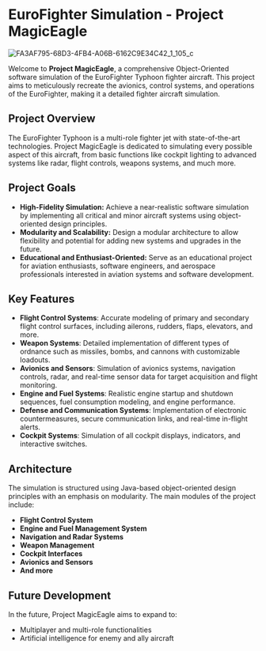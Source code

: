 # **EuroFighter Simulation - Project MagicEagle**
![FA3AF795-68D3-4FB4-A06B-6162C9E34C42_1_105_c](https://github.com/user-attachments/assets/af17e3e6-e876-4194-b904-259435b16f33)

Welcome to **Project MagicEagle**, a comprehensive Object-Oriented software simulation of the EuroFighter Typhoon fighter aircraft. This project aims to meticulously recreate the avionics, control systems, and operations of the EuroFighter, making it a detailed fighter aircraft simulation.

## **Project Overview**
The EuroFighter Typhoon is a multi-role fighter jet with state-of-the-art technologies. Project MagicEagle is dedicated to simulating every possible aspect of this aircraft, from basic functions like cockpit lighting to advanced systems like radar, flight controls, weapons systems, and much more.

## **Project Goals**
- **High-Fidelity Simulation:** Achieve a near-realistic software simulation by implementing all critical and minor aircraft systems using object-oriented design principles.
- **Modularity and Scalability:** Design a modular architecture to allow flexibility and potential for adding new systems and upgrades in the future.
- **Educational and Enthusiast-Oriented:** Serve as an educational project for aviation enthusiasts, software engineers, and aerospace professionals interested in aviation systems and software development.

## **Key Features**
- **Flight Control Systems**: Accurate modeling of primary and secondary flight control surfaces, including ailerons, rudders, flaps, elevators, and more.
- **Weapon Systems**: Detailed implementation of different types of ordnance such as missiles, bombs, and cannons with customizable loadouts.
- **Avionics and Sensors**: Simulation of avionics systems, navigation controls, radar, and real-time sensor data for target acquisition and flight monitoring.
- **Engine and Fuel Systems**: Realistic engine startup and shutdown sequences, fuel consumption modeling, and engine performance.
- **Defense and Communication Systems**: Implementation of electronic countermeasures, secure communication links, and real-time in-flight alerts.
- **Cockpit Systems**: Simulation of all cockpit displays, indicators, and interactive switches.

## **Architecture**
The simulation is structured using Java-based object-oriented design principles with an emphasis on modularity. The main modules of the project include:
- **Flight Control System**
- **Engine and Fuel Management System**
- **Navigation and Radar Systems**
- **Weapon Management**
- **Cockpit Interfaces**
- **Avionics and Sensors**
- **And more**

## **Future Development**
In the future, Project MagicEagle aims to expand to:
- Multiplayer and multi-role functionalities
- Artificial intelligence for enemy and ally aircraft
